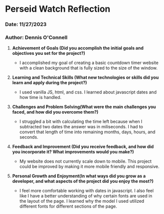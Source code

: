 # Perseid Watch Reflection

### Date: 11/27/2023

### Author: Dennis O'Connell

1. **Achievement of Goals (Did you accomplish the initial goals and objectives you set for the project?)**

   - I accomplished my goal of creating a basic countdown timer website with a clean background that is fully sized to the size of the window.

2. **Learning and Technical Skills (What new technologies or skills did you learn and apply during the project?)**

   - I used vanilla JS, html, and css. I learned about javascript dates and how time is handled.

3. **Challenges and Problem Solving(What were the main challenges you faced, and how did you overcome them?)**

   - I struggled a bit with calculating the time left because when I subtracted two dates the answer was in miliseconds. I had to convert that length of time into remaining months, days, hours, and seconds.

4. **Feedback and Improvement (Did you receive feedback, and how did you incorporate it? What improvements would you make?)**

   - My website does not currently scale down to mobile. This project could be improved by making it more mobile friendly and responsive.

5. **Personal Growth and Enjoyment(In what ways did you grow as a developer, and what aspects of the project did you enjoy the most?)**
   - I feel more comfortable working with dates in javascript. I also feel like I have a better understanding of why certain fonts are used in the layout of the page. I learned why the model I used utilized different fonts for different sections of the page.
